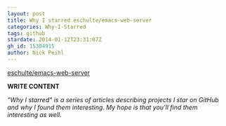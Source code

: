 ```yaml
---
layout: post
title: Why I starred eschulte/emacs-web-server
categories: Why-I-Starred
tags: github
stardate: 2014-01-12T23:31:07Z
gh_id: 15304915
author: Nick Peihl
---
```


[eschulte/emacs-web-server](https://github.com/eschulte/emacs-web-server)

**WRITE CONTENT**

*"Why I starred" is a series of articles describing projects I star on GitHub and why I found them interesting. My hope is that you'll find them interesting as well.*

